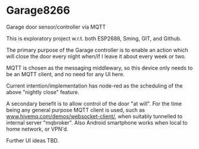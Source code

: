 # Garage8266
Garage door sensor/controller via MQTT

This is exploratory project w.r.t. both ESP2688, Sming, GIT, and Github.

The primary purpose of the Garage controller is to enable an action which will close the door every night when/if I leave it about every week or two.  

MQTT is chosen as the messaging middlewary, so this device only needs to be an MQTT client, and no need for any UI here.

Current intention/implementation has node-red as the scheduling of the above "nightly close" feature.

A secondary benefit is to allow control of the door "at will".  For the time being any general purpose MQTT client is used, such as www.hivemq.com/demos/websocket-client/, when suitably tunnelled to internal server "mqbroker".  Also Android smartphone works when local to home network, or VPN'd.

Further UI ideas TBD.


